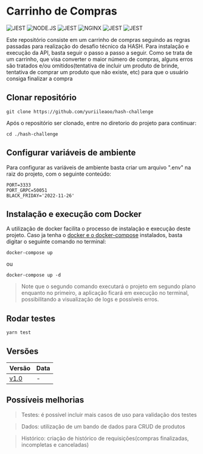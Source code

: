 # Carrinho de Compras
<img alt="JEST" src="https://img.shields.io/badge/Docker-2CA5E0?style=for-the-badge&logo=docker&logoColor=white"> </img><img alt="NODE.JS" src="https://img.shields.io/badge/Node.js-339933?style=for-the-badge&logo=nodedotjs&logoColor=white"> </img><img alt="JEST" src="https://img.shields.io/badge/TypeScript-007ACC?style=for-the-badge&logo=typescript&logoColor=white"> </img><img alt="NGINX" src="https://img.shields.io/badge/Nginx-009639?style=for-the-badge&logo=nginx&logoColor=white"> </img><img alt="JEST" src="https://img.shields.io/badge/Yarn-2C8EBB?style=for-the-badge&logo=yarn&logoColor=white"> </img><img alt="JEST" src="https://img.shields.io/badge/Jest-C21325?style=for-the-badge&logo=jest&logoColor=white"> </img>

Este repositório consiste em um carrinho de compras seguindo as regras passadas para realização do desafio técnico da HASH. Para instalação e execução da API, basta seguir o passo a passo a seguir.
Como se trata de um carrinho, que visa converter o maior número de compras, alguns erros são tratados e/ou omitidos(tentativa de incluir um produto de brinde, tentativa de comprar um produto que não existe, etc) para que o usuário consiga
finalizar a compra

## Clonar repositório

    git clone https://github.com/yuriileaoo/hash-challenge
    
Após o repositório ser clonado, entre no diretorio do projeto para continuar:

    cd ./hash-challenge

## Configurar variáveis de ambiente

Para configurar as variáveis de ambiente basta criar um arquivo ".env" na raiz do projeto, com o seguinte conteúdo:

    PORT=3333 
    PORT_GRPC=50051
    BLACK_FRIDAY='2022-11-26'

## Instalação e execução com Docker

A utilização de docker facilita o processo de instalação e execução deste projeto. Caso ja tenha o [docker e o docker-compose](https://docs.docker.com/compose/install/) instalados, basta digitar o seguinte comando no terminal:

    docker-compose up
ou

    docker-compose up -d
    
> Note que o segundo comando executará o projeto em segundo plano enquanto no primeiro, a aplicação ficará em execução no terminal, possibilitando a visualização de logs e possíveis erros.


## Rodar testes

    yarn test


## Versões

| Versão | Data  |
|--|--|
| [v1.0]() | - |

## Possíveis melhorias

> Testes: é possível incluir mais casos de uso para validação dos testes

> Dados: utilização de um bando de dados para CRUD de produtos

> Histórico: criação de histórico de requisições(compras finalizadas, incompletas e canceladas)

